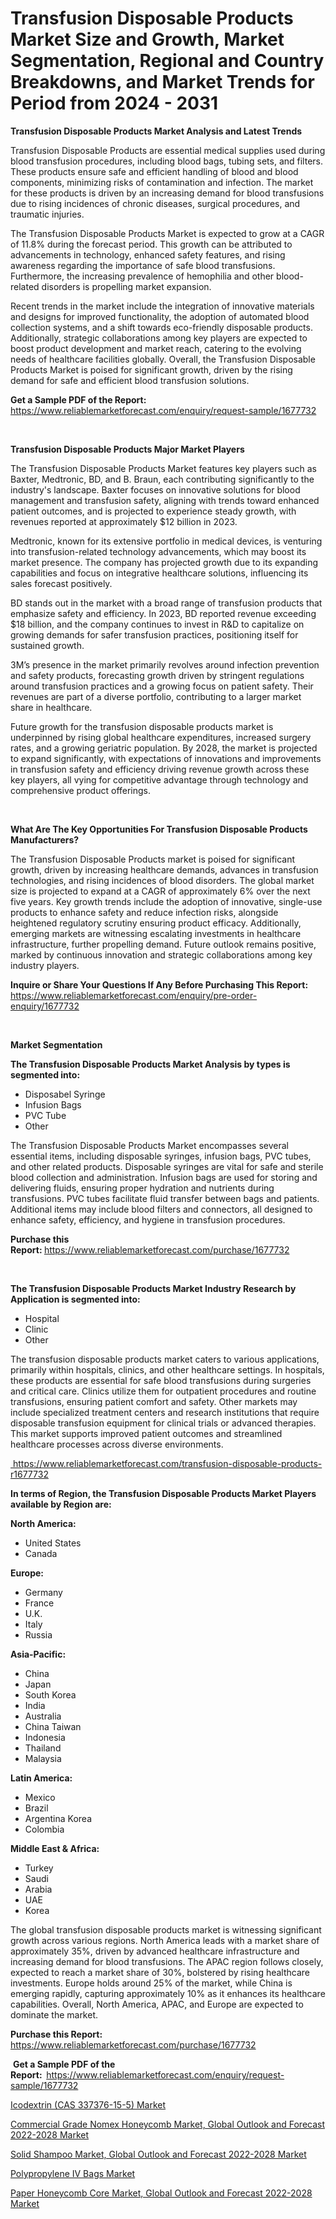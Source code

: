 <p><h1>Transfusion Disposable Products Market Size and Growth, Market Segmentation, Regional and Country Breakdowns, and Market Trends for Period from 2024 -  2031</h1></p><p><strong>Transfusion Disposable Products Market Analysis and Latest Trends</strong></p>
<p><p>Transfusion Disposable Products are essential medical supplies used during blood transfusion procedures, including blood bags, tubing sets, and filters. These products ensure safe and efficient handling of blood and blood components, minimizing risks of contamination and infection. The market for these products is driven by an increasing demand for blood transfusions due to rising incidences of chronic diseases, surgical procedures, and traumatic injuries.</p><p>The Transfusion Disposable Products Market is expected to grow at a CAGR of 11.8% during the forecast period. This growth can be attributed to advancements in technology, enhanced safety features, and rising awareness regarding the importance of safe blood transfusions. Furthermore, the increasing prevalence of hemophilia and other blood-related disorders is propelling market expansion.</p><p>Recent trends in the market include the integration of innovative materials and designs for improved functionality, the adoption of automated blood collection systems, and a shift towards eco-friendly disposable products. Additionally, strategic collaborations among key players are expected to boost product development and market reach, catering to the evolving needs of healthcare facilities globally. Overall, the Transfusion Disposable Products Market is poised for significant growth, driven by the rising demand for safe and efficient blood transfusion solutions.</p></p>
<p><strong>Get a Sample PDF of the Report:&nbsp;</strong> <a href="https://www.reliablemarketforecast.com/enquiry/request-sample/1677732?utm_campaign=1129&utm_medium=2&utm_source=Github&utm_content=ia&utm_term=14102024&utm_id=transfusion-disposable-products">https://www.reliablemarketforecast.com/enquiry/request-sample/1677732</a></p>
<p>&nbsp;</p>
<p><strong>Transfusion Disposable Products Major Market Players</strong></p>
<p><p>The Transfusion Disposable Products Market features key players such as Baxter, Medtronic, BD, and B. Braun, each contributing significantly to the industry's landscape. Baxter focuses on innovative solutions for blood management and transfusion safety, aligning with trends toward enhanced patient outcomes, and is projected to experience steady growth, with revenues reported at approximately $12 billion in 2023.</p><p>Medtronic, known for its extensive portfolio in medical devices, is venturing into transfusion-related technology advancements, which may boost its market presence. The company has projected growth due to its expanding capabilities and focus on integrative healthcare solutions, influencing its sales forecast positively.</p><p>BD stands out in the market with a broad range of transfusion products that emphasize safety and efficiency. In 2023, BD reported revenue exceeding $18 billion, and the company continues to invest in R&D to capitalize on growing demands for safer transfusion practices, positioning itself for sustained growth.</p><p>3M’s presence in the market primarily revolves around infection prevention and safety products, forecasting growth driven by stringent regulations around transfusion practices and a growing focus on patient safety. Their revenues are part of a diverse portfolio, contributing to a larger market share in healthcare.</p><p>Future growth for the transfusion disposable products market is underpinned by rising global healthcare expenditures, increased surgery rates, and a growing geriatric population. By 2028, the market is projected to expand significantly, with expectations of innovations and improvements in transfusion safety and efficiency driving revenue growth across these key players, all vying for competitive advantage through technology and comprehensive product offerings.</p></p>
<p>&nbsp;</p>
<p><strong>What Are The Key Opportunities For Transfusion Disposable Products Manufacturers?</strong></p>
<p><p>The Transfusion Disposable Products market is poised for significant growth, driven by increasing healthcare demands, advances in transfusion technologies, and rising incidences of blood disorders. The global market size is projected to expand at a CAGR of approximately 6% over the next five years. Key growth trends include the adoption of innovative, single-use products to enhance safety and reduce infection risks, alongside heightened regulatory scrutiny ensuring product efficacy. Additionally, emerging markets are witnessing escalating investments in healthcare infrastructure, further propelling demand. Future outlook remains positive, marked by continuous innovation and strategic collaborations among key industry players.</p></p>
<p><strong>Inquire or Share Your Questions If Any Before Purchasing This Report:</strong> <a href="https://www.reliablemarketforecast.com/enquiry/pre-order-enquiry/1677732?utm_campaign=1129&utm_medium=2&utm_source=Github&utm_content=ia&utm_term=14102024&utm_id=transfusion-disposable-products">https://www.reliablemarketforecast.com/enquiry/pre-order-enquiry/1677732</a></p>
<p>&nbsp;</p>
<p><strong>Market Segmentation</strong></p>
<p><strong>The Transfusion Disposable Products Market Analysis by types is segmented into:</strong></p>
<p><ul><li>Disposabel Syringe</li><li>Infusion Bags</li><li>PVC Tube</li><li>Other</li></ul></p>
<p><p>The Transfusion Disposable Products Market encompasses several essential items, including disposable syringes, infusion bags, PVC tubes, and other related products. Disposable syringes are vital for safe and sterile blood collection and administration. Infusion bags are used for storing and delivering fluids, ensuring proper hydration and nutrients during transfusions. PVC tubes facilitate fluid transfer between bags and patients. Additional items may include blood filters and connectors, all designed to enhance safety, efficiency, and hygiene in transfusion procedures.</p></p>
<p><strong>Purchase this Report:&nbsp;</strong><a href="https://www.reliablemarketforecast.com/purchase/1677732?utm_campaign=1129&utm_medium=2&utm_source=Github&utm_content=ia&utm_term=14102024&utm_id=transfusion-disposable-products">https://www.reliablemarketforecast.com/purchase/1677732</a></p>
<p>&nbsp;</p>
<p><strong>The Transfusion Disposable Products Market Industry Research by Application is segmented into:</strong></p>
<p><ul><li>Hospital</li><li>Clinic</li><li>Other</li></ul></p>
<p><p>The transfusion disposable products market caters to various applications, primarily within hospitals, clinics, and other healthcare settings. In hospitals, these products are essential for safe blood transfusions during surgeries and critical care. Clinics utilize them for outpatient procedures and routine transfusions, ensuring patient comfort and safety. Other markets may include specialized treatment centers and research institutions that require disposable transfusion equipment for clinical trials or advanced therapies. This market supports improved patient outcomes and streamlined healthcare processes across diverse environments.</p></p>
<p><a href="https://www.reliablemarketforecast.com/transfusion-disposable-products-r1677732?utm_campaign=1129&utm_medium=2&utm_source=Github&utm_content=ia&utm_term=14102024&utm_id=transfusion-disposable-products">&nbsp;https://www.reliablemarketforecast.com/transfusion-disposable-products-r1677732</a></p>
<p><strong>In terms of Region, the Transfusion Disposable Products Market Players available by Region are:</strong></p>
<p>
    <p> <strong> North America: </strong>
        <ul>
            <li>United States</li>
            <li>Canada</li>
        </ul>
        </p> 
    <p> <strong> Europe: </strong>
        <ul>
            <li>Germany</li>
            <li>France</li>
            <li>U.K.</li>
            <li>Italy</li>
            <li>Russia</li>
        </ul>
        </p> 
    <p> <strong> Asia-Pacific: </strong>
        <ul>
            <li>China</li>
            <li>Japan</li>
            <li>South Korea</li>
            <li>India</li>
            <li>Australia</li>
            <li>China Taiwan</li>
            <li>Indonesia</li>
            <li>Thailand</li>
            <li>Malaysia</li>
        </ul>
        </p> 
    <p> <strong> Latin America: </strong>
        <ul>
            <li>Mexico</li>
            <li>Brazil</li>
            <li>Argentina Korea</li>
            <li>Colombia</li>
        </ul>
        </p> 
    <p> <strong> Middle East & Africa: </strong>
        <ul>
            <li>Turkey</li>
            <li>Saudi</li>
            <li>Arabia</li>
            <li>UAE</li>
            <li>Korea</li>
        </ul>
    </p>
    </p>
<p><p>The global transfusion disposable products market is witnessing significant growth across various regions. North America leads with a market share of approximately 35%, driven by advanced healthcare infrastructure and increasing demand for blood transfusions. The APAC region follows closely, expected to reach a market share of 30%, bolstered by rising healthcare investments. Europe holds around 25% of the market, while China is emerging rapidly, capturing approximately 10% as it enhances its healthcare capabilities. Overall, North America, APAC, and Europe are expected to dominate the market.</p></p>
<p><strong>Purchase this Report: </strong><a href="https://www.reliablemarketforecast.com/purchase/1677732?utm_campaign=1129&utm_medium=2&utm_source=Github&utm_content=ia&utm_term=14102024&utm_id=transfusion-disposable-products">https://www.reliablemarketforecast.com/purchase/1677732</a></p>
<p>&nbsp;<strong>Get a Sample PDF of the Report:&nbsp;&nbsp;</strong><a href="https://www.reliablemarketforecast.com/enquiry/request-sample/1677732?utm_campaign=1129&utm_medium=2&utm_source=Github&utm_content=ia&utm_term=14102024&utm_id=transfusion-disposable-products">https://www.reliablemarketforecast.com/enquiry/request-sample/1677732</a></p>
<p><strong></strong></p>
<p><p><a href="https://github.com/laurettae0ac/Market-Research-Report-List-1/blob/main/icodextrin-cas-337376-15-5-market.md?utm_campaign=1129&utm_medium=2&utm_source=Github&utm_content=ia&utm_term=14102024&utm_id=transfusion-disposable-products">Icodextrin (CAS 337376-15-5) Market</a></p><p><a href="https://www.linkedin.com/pulse/global-commercial-grade-nomex-honeycomb-market-outlook-forecast-bbatf?trk=public_post_embed_feed-article-content&utm_campaign=1129&utm_medium=2&utm_source=Github&utm_content=ia&utm_term=14102024&utm_id=transfusion-disposable-products">Commercial Grade Nomex Honeycomb Market, Global Outlook and Forecast 2022-2028 Market</a></p><p><a href="https://www.linkedin.com/pulse/strategic-market-insights-navigating-global-solid-shampoo-1bvaf?trk=public_post_embed_feed-article-content&utm_campaign=1129&utm_medium=2&utm_source=Github&utm_content=ia&utm_term=14102024&utm_id=transfusion-disposable-products">Solid Shampoo Market, Global Outlook and Forecast 2022-2028 Market</a></p><p><a href="https://github.com/arielleyseb/Market-Research-Report-List-1/blob/main/polypropylene-iv-bags-market.md?utm_campaign=1129&utm_medium=2&utm_source=Github&utm_content=ia&utm_term=14102024&utm_id=transfusion-disposable-products">Polypropylene IV Bags Market</a></p><p><a href="https://www.linkedin.com/pulse/global-paper-honeycomb-core-market-outlook-forecast-2022-2028-89odf?trk=public_post_embed_feed-article-content&utm_campaign=1129&utm_medium=2&utm_source=Github&utm_content=ia&utm_term=14102024&utm_id=transfusion-disposable-products">Paper Honeycomb Core Market, Global Outlook and Forecast 2022-2028 Market</a></p></p>